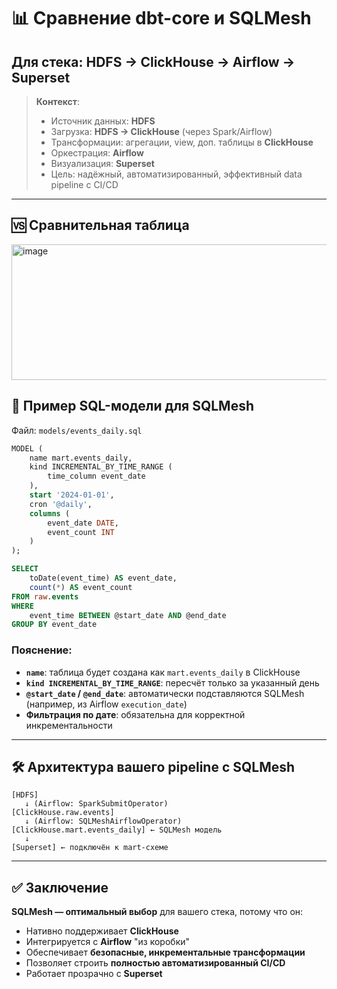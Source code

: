 # 📊 Сравнение dbt-core и SQLMesh  
## Для стека: HDFS → ClickHouse → Airflow → Superset

> **Контекст**:  
> - Источник данных: **HDFS**  
> - Загрузка: **HDFS → ClickHouse** (через Spark/Airflow)  
> - Трансформации: агрегации, view, доп. таблицы в **ClickHouse**  
> - Оркестрация: **Airflow**  
> - Визуализация: **Superset**  
> - Цель: надёжный, автоматизированный, эффективный data pipeline с CI/CD

---

## 🆚 Сравнительная таблица
<img width="1225" height="217" alt="image" src="https://github.com/user-attachments/assets/72cd0913-d572-4ebb-a839-4e29dbba91a2" />



## 📄 Пример SQL-модели для SQLMesh

Файл: `models/events_daily.sql`

```sql
MODEL (
    name mart.events_daily,
    kind INCREMENTAL_BY_TIME_RANGE (
        time_column event_date
    ),
    start '2024-01-01',
    cron '@daily',
    columns (
        event_date DATE,
        event_count INT
    )
);

SELECT
    toDate(event_time) AS event_date,
    count(*) AS event_count
FROM raw.events
WHERE
    event_time BETWEEN @start_date AND @end_date
GROUP BY event_date
```

### Пояснение:
- **`name`**: таблица будет создана как `mart.events_daily` в ClickHouse  
- **`kind INCREMENTAL_BY_TIME_RANGE`**: пересчёт только за указанный день  
- **`@start_date` / `@end_date`**: автоматически подставляются SQLMesh (например, из Airflow `execution_date`)  
- **Фильтрация по дате**: обязательна для корректной инкрементальности  

---

## 🛠️ Архитектура вашего pipeline с SQLMesh

```
[HDFS]
   ↓ (Airflow: SparkSubmitOperator)
[ClickHouse.raw.events]
   ↓ (Airflow: SQLMeshAirflowOperator)
[ClickHouse.mart.events_daily] ← SQLMesh модель
   ↓
[Superset] ← подключён к mart-схеме
```

---

## ✅ Заключение

**SQLMesh — оптимальный выбор** для вашего стека, потому что он:
- Нативно поддерживает **ClickHouse**
- Интегрируется с **Airflow** "из коробки"
- Обеспечивает **безопасные, инкрементальные трансформации**
- Позволяет строить **полностью автоматизированный CI/CD**
- Работает прозрачно с **Superset**
